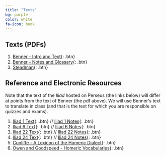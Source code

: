 ```yaml
---
title: "Texts"
bg: purple
color: white
fa-icon: book
---
```


## Texts (PDFs)
1. [Benner - Intro and Text](https://dlibatique.github.io/files/texts/benner-1-introandtext.pdf "Benner - Intro and Text"){: .btn}
2. [Benner - Notes and Glossary](https://dlibatique.github.io/files/texts/benner-2-notes.pdf "Benner - Notes"){: .btn}  
3. [Steadman](https://dlibatique.github.io/files/texts/steadman-6and22.pdf "Steadman"){: .btn}  

## Reference and Electronic Resources
Note that the text of the *Iliad* hosted on Perseus (the links below) will differ at points from the text of Benner (the pdf above). We will use Benner's text to translate in class (and that is the text for which you are responsible on quizzes and exams).
1. [Iliad 1 Text](http://www.perseus.tufts.edu/hopper/text?doc=Perseus%3atext%3a1999.01.0133 "Iliad 1"){: .btn} // [Iliad 1 Notes](http://www.perseus.tufts.edu/hopper/text?doc=Perseus:text:1999.04.0083 "Iliad 1 Notes"){: .btn}
2. [Iliad 6 Text](http://www.perseus.tufts.edu/hopper/text?doc=Perseus%3Atext%3A1999.01.0133%3Abook%3D6%3Acard%3D1 "Iliad 6"){: .btn} // [Iliad 6 Notes](http://www.perseus.tufts.edu/hopper/text?doc=Perseus%3Atext%3A1999.04.0083%3Abook%3D6 "Iliad 6 Notes"){: .btn}
3. [Iliad 22 Text](http://www.perseus.tufts.edu/hopper/text?doc=Perseus%3Atext%3A1999.01.0133%3Abook%3D22%3Acard%3D1 "Iliad 22"){: .btn} // [Iliad 22 Notes](http://www.perseus.tufts.edu/hopper/text?doc=Perseus%3Atext%3A1999.04.0083%3Abook%3D22 "Iliad 22 Notes"){: .btn}
4. [Iliad 24 Text](http://www.perseus.tufts.edu/hopper/text?doc=Perseus%3Atext%3A1999.01.0133%3Abook%3D24%3Acard%3D1 "Iliad 24"){: .btn} // [Iliad 24 Notes](http://www.perseus.tufts.edu/hopper/text?doc=Perseus%3Atext%3A1999.04.0083%3Abook%3D24 "Iliad 24 Notes"){: .btn}
5. [Cunliffe - A Lexicon of the Homeric Dialect](http://stephanus.tlg.uci.edu/cunliffe/#eid=1&context=lsj "Cunliffe"){: .btn}
6. [Owen and Goodspeed - Homeric Vocabularies](https://ia802700.us.archive.org/33/items/homericvocabula00goodgoog/homericvocabula00goodgoog.pdf "Owen and Goodspeed"){: .btn}